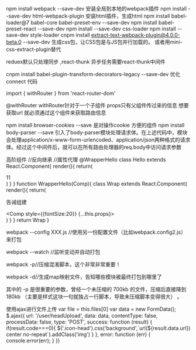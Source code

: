 npm install webpack --save-dev  安装全局到本地的webpack插件
npm install --save-dev html-webpack-plugin 安装html插件，生成html
npm install babel-loader@7 babel-core babel-preset-env --save-dev
npm install babel-preset-react --save-dev
npm install --save-dev css-loader
npm install --save-dev style-loader
cnpm install extract-text-webpack-plugin@4.0.0-beta.0 --save-dev 生成css包，让CSS包是与JS包并行加载的。 或者用mini-css-extract-plugin替代


reduex默认只处理同步 ,react-thunk 异步任务需要react-thunk中间件

cnpm install babel-plugin-transform-decorators-legacy --save-dev   优化connect 代码

import { withRouter } from 'react-router-dom'

@withRouter  withRouter针对于一个子组件 props只有父组件传过来的信息 想要获取url 就必须通过这个组件来获取路由信息

npm install browser-cookies --save  是对操作cookie 方便的组件
npm install body-parser --save 引入了body-parser模块处理请求体。在上述代码中，模块会处理application/x-www-form-urlencoded、application/json两种格式的请求体。经过这个中间件后，就可以在所有路由处理器的req.body中访问请求参数

高阶组件
//反向继承
//属性代理
@WrapperHello
class Hello extends React.Component{
  render(){
    return(
      <div style={{fontSize:30}}>11</div>
    )
  }
}
function WrapperHello(Comp){
  class Wrap extends React.Component{
    render(){
      return(
        <div>
          <p>告诫组建</p>
          <Comp style={{fontSize:20}} {...this.props}></Comp>
        </div>
      )
    }
  }
  return Wrap
}


webpack --config XXX.js //使用另一份配置文件（比如webpack.config2.js）来打包
 
webpack --watch //监听变动并自动打包
 
webpack -p//压缩混淆脚本，这个非常非常重要！
 
webpack -d//生成map映射文件，告知哪些模块被最终打包到哪里了
 
其中的 -p 是很重要的参数，曾经一个未压缩的 700kb 的文件，压缩后直接降到 180kb （主要是样式这块一句就独占一行脚本，导致未压缩脚本变得很大） 。



使用ajax进行文件上传
    var file = this.files[0]
    var data = new FormData();
    $.ajax({
        url: '/user/headUpload',
        data: data,
      contentType: false,
      processData: false,
      type: 'POST',
      success: function (result) {
          if(result.code===0){
          $('.icon-head').css('background',`url(${result.data.url}) center no-repeat`).addClass('img')
          }
        },
        error: function (err) {
            console.error(err);
        }
    })   